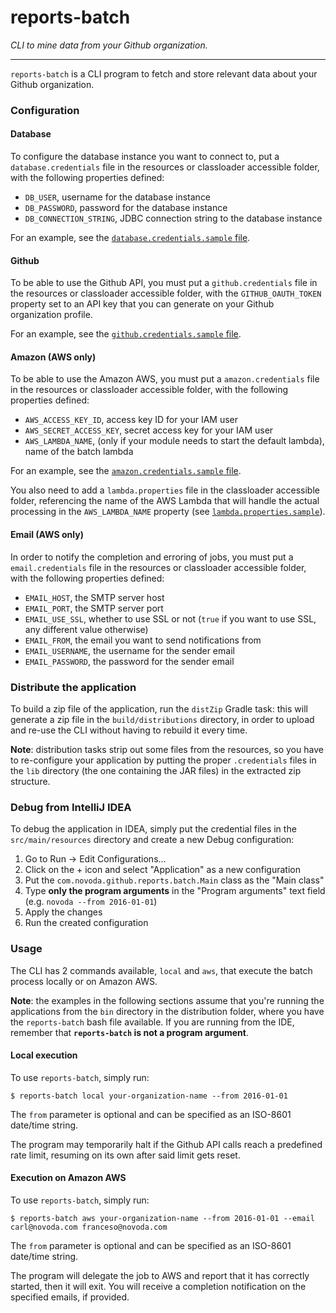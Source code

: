 reports-batch
=============

_CLI to mine data from your Github organization._

-------------

`reports-batch` is a CLI program to fetch and store relevant data about your Github organization.

### Configuration

#### Database

To configure the database instance you want to connect to, put a `database.credentials` file in the resources or classloader accessible folder, with
the following properties defined:

* `DB_USER`, username for the database instance
* `DB_PASSWORD`, password for the database instance
* `DB_CONNECTION_STRING`, JDBC connection string to the database instance

For an example, see the [`database.credentials.sample` file](src/main/resources/database.credentials.sample).

#### Github

To be able to use the Github API, you must put a `github.credentials` file in the resources or classloader accessible folder, with the
`GITHUB_OAUTH_TOKEN` property set to an API key that you can generate on your Github organization profile.

For an example, see the [`github.credentials.sample` file](src/main/resources/github.credentials.sample).

#### Amazon (AWS only)

To be able to use the Amazon AWS, you must put a `amazon.credentials` file in the resources or classloader accessible folder, with the following
properties defined:

* `AWS_ACCESS_KEY_ID`, access key ID for your IAM user
* `AWS_SECRET_ACCESS_KEY`, secret access key for your IAM user
* `AWS_LAMBDA_NAME`, (only if your module needs to start the default lambda), name of the batch lambda

For an example, see the [`amazon.credentials.sample` file](src/main/resources/amazon.credentials.sample).

You also need to add a `lambda.properties` file in the classloader accessible folder, referencing the name of the AWS Lambda that will handle the
actual processing in the `AWS_LAMBDA_NAME` property (see [`lambda.properties.sample`](src/main/resources/lambda.properties.sample)).

#### Email (AWS only)

In order to notify the completion and erroring of jobs, you must put a `email.credentials` file in the resources or classloader accessible folder,
with the following properties defined:

* `EMAIL_HOST`, the SMTP server host
* `EMAIL_PORT`, the SMTP server port
* `EMAIL_USE_SSL`, whether to use SSL or not (`true` if you want to use SSL, any different value otherwise)
* `EMAIL_FROM`, the email you want to send notifications from
* `EMAIL_USERNAME`, the username for the sender email
* `EMAIL_PASSWORD`, the password for the sender email

### Distribute the application

To build a zip file of the application, run the `distZip` Gradle task: this will generate a zip file in the `build/distributions` directory, in order
to upload and re-use the CLI without having to rebuild it every time.

**Note**: distribution tasks strip out some files from the resources, so you have to re-configure your application by putting the proper
`.credentials` files in the `lib` directory (the one containing the JAR files) in the extracted zip structure.

### Debug from IntelliJ IDEA

To debug the application in IDEA, simply put the credential files in the `src/main/resources` directory and create a new Debug configuration:

1. Go to Run -> Edit Configurations...
2. Click on the + icon and select "Application" as a new configuration
3. Put the `com.novoda.github.reports.batch.Main` class as the "Main class"
4. Type **only the program arguments** in the "Program arguments" text field (e.g. `novoda --from 2016-01-01`)
5. Apply the changes
6. Run the created configuration

### Usage

The CLI has 2 commands available, `local` and `aws`, that execute the batch process locally or on Amazon AWS.

**Note**: the examples in the following sections assume that you're running the applications from the `bin` directory in the distribution folder,
where you have the `reports-batch` bash file available. If you are running from the IDE, remember that **`reports-batch` is not a program argument**.

#### Local execution

To use `reports-batch`, simply run:

```shell
$ reports-batch local your-organization-name --from 2016-01-01
```

The `from` parameter is optional and can be specified as an ISO-8601 date/time string.

The program may temporarily halt if the Github API calls reach a predefined rate limit, resuming on its own after said limit gets reset.

#### Execution on Amazon AWS

To use `reports-batch`, simply run:

```shell
$ reports-batch aws your-organization-name --from 2016-01-01 --email carl@novoda.com franceso@novoda.com
```

The `from` parameter is optional and can be specified as an ISO-8601 date/time string.

The program will delegate the job to AWS and report that it has correctly started, then it will exit. You will receive a completion notification on
the specified emails, if provided.
